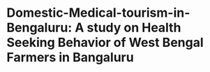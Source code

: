 # Domestic-Medical-tourism-in-Bengaluru: A study on Health Seeking Behavior of West Bengal Farmers in Bangaluru
